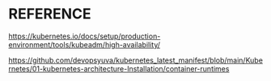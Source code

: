 # REFERENCE

https://kubernetes.io/docs/setup/production-environment/tools/kubeadm/high-availability/

https://github.com/devopsyuva/kubernetes_latest_manifest/blob/main/Kubernetes/01-kubernetes-architecture-Installation/container-runtimes